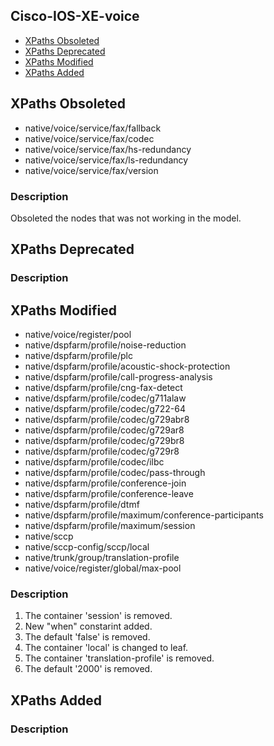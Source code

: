 ## Cisco-IOS-XE-voice


- [XPaths Obsoleted](#xpaths-obsoleted)
- [XPaths Deprecated](#xpaths-deprecated)
- [XPaths Modified](#xpaths-modified)
- [XPaths Added](#xpaths-added)

## XPaths Obsoleted

- native/voice/service/fax/fallback
- native/voice/service/fax/codec
- native/voice/service/fax/hs-redundancy
- native/voice/service/fax/ls-redundancy
- native/voice/service/fax/version

### Description

Obsoleted the nodes that was not working in the model.

## XPaths Deprecated

### Description

## XPaths Modified

- native/voice/register/pool
- native/dspfarm/profile/noise-reduction
- native/dspfarm/profile/plc
- native/dspfarm/profile/acoustic-shock-protection
- native/dspfarm/profile/call-progress-analysis
- native/dspfarm/profile/cng-fax-detect
- native/dspfarm/profile/codec/g711alaw
- native/dspfarm/profile/codec/g722-64
- native/dspfarm/profile/codec/g729abr8
- native/dspfarm/profile/codec/g729ar8
- native/dspfarm/profile/codec/g729br8
- native/dspfarm/profile/codec/g729r8
- native/dspfarm/profile/codec/ilbc
- native/dspfarm/profile/codec/pass-through
- native/dspfarm/profile/conference-join
- native/dspfarm/profile/conference-leave
- native/dspfarm/profile/dtmf
- native/dspfarm/profile/maximum/conference-participants
- native/dspfarm/profile/maximum/session
- native/sccp
- native/sccp-config/sccp/local
- native/trunk/group/translation-profile
- native/voice/register/global/max-pool

### Description

1. The container 'session' is removed.
2. New "when" constarint added.
3. The default 'false' is removed.
4. The container 'local' is changed to leaf.
5. The container 'translation-profile' is removed.
6. The default '2000' is removed.

## XPaths Added

### Description
